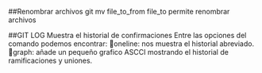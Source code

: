 ##Renombrar archivos
git mv file_to_from file_to
permite renombrar archivos

##GIT  LOG
Muestra el historial de confirmaciones
Entre las opciones del comando podemos encontrar:
oneline:  nos muestra el historial abreviado.
graph: añade un pequeño grafico ASCCI mostrando el historial de ramificaciones y uniones.